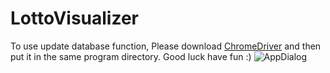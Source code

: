 # LottoVisualizer
To use update database function, Please download [ChromeDriver](https://chromedriver.chromium.org/) and then put it in the same program directory. Good luck have fun :)
![AppDialog](![dialog](https://user-images.githubusercontent.com/56642026/130341208-75a66789-98a1-4757-8d9f-78a7a9f3a65b.png))
